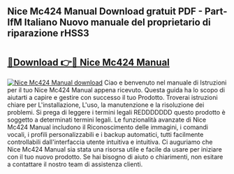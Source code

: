 ## Nice Mc424 Manual Download gratuit PDF - Part-IfM Italiano Nuovo manuale del proprietario di riparazione rHSS3

# <h2><a href="http://dfbjl8.blite.top/?on=Nice+Mc424+Manual">🔗Download 👉🔴 Nice Mc424 Manual</a></h2>

[![Nice Mc424 Manual download](https://i.imgur.com/lujVjoI.png)](http://dfbjl8.blite.top/?on=Nice+Mc424+Manual)
Ciao e benvenuto nel manuale di Istruzioni per il tuo Nice Mc424 Manual appena ricevuto. Questa guida ha lo scopo di aiutarti a capire e gestire con successo il tuo Prodotto. Troverai istruzioni chiare per L'installazione, L'uso, la manutenzione e la risoluzione dei problemi. Si prega di leggere i termini legali REDDDDDDD questo prodotto è soggetto a determinati termini legali. Le funzionalità avanzate di Nice Mc424 Manual includono il Riconoscimento delle immagini, i comandi vocali, i profili personalizzabili e i backup automatici, tutti facilmente controllabili dall'interfaccia utente intuitiva e intuitiva. Ci auguriamo che Nice Mc424 Manual sia stata una risorsa utile e facile da usare per iniziare con il tuo nuovo prodotto. Se hai bisogno di aiuto o chiarimenti, non esitare a contattare il nostro team di assistenza clienti.

